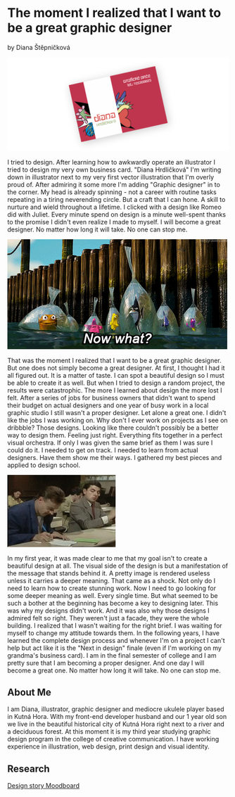 # The moment I realized that I want to be a great graphic designer 
by Diana Štěpničková

![Diana Hrdlickova's first business card.](img/vizitka.png)

I tried to design. After learning how to awkwardly operate an illustrator I tried to design my very own business card. "Diana Hrdličková" I'm writing down in illustrator next to my very first vector illustration that I'm overly proud of. After admiring it some more I'm adding "Graphic designer" in to the corner. My head is already spinning - not a career with routine tasks repeating in a tiring neverending circle. But a craft that I can hone. A skill to nurture and wield throughout a lifetime. I clicked with a design like Romeo did with Juliet. Every minute spend on design is a minute well-spent thanks to the promise I didn't even realize I made to myself. I will become a great designer. No matter how long it will take. No one can stop me.

![Fish in a sack.](img/897.gif)

That was the moment I realized that I want to be a great graphic designer. But one does not simply become a great designer. At first, I thought I had it all figured out. It is a matter of taste. I can spot a beautiful design so I must be able to create it as well. But when I tried to design a random project, the results were catastrophic. The more I learned about design the more lost I felt. After a series of jobs for business owners that didn't want to spend their budget on actual designers and one year of busy work in a local graphic studio I still wasn't a proper designer. Let alone a great one. I didn't like the jobs I was working on. Why don't I ever work on projects as I see on dribbble? Those designs. Looking like there couldn't possibly be a better way to design them. Feeling just right. Everything fits together in a perfect visual orchestra. If only I was given the same brief as them I was sure I could do it. I needed to get on track. I needed to learn from actual designers. Have them show me their ways. I gathered my best pieces and applied to design school. 

![mr bean.](img/mr-bean.gif)

In my first year, it was made clear to me that my goal isn't to create a beautiful design at all. The visual side of the design is but a manifestation of the message that stands behind it. A pretty image is rendered useless unless it carries a deeper meaning. That came as a shock. Not only do I need to learn how to create stunning work. Now I need to go looking for some deeper meaning as well. Every single time. But what seemed to be such a bother at the beginning has become a key to designing later. This was why my designs didn't work. And it was also why those designs I admired felt so right. They weren't just a facade, they were the whole building. I realized that I wasn't waiting for the right brief. I was waiting for myself to change my attitude towards them. In the following years, I have learned the complete design process and whenever I'm on a project I can't help but act like it is the "Next in design" finale (even if I'm working on my grandma's business card). I am in the final semester of college and I am pretty sure that I am becoming a proper designer. And one day I will become a great one. No matter how long it will take. No one can stop me.


## About Me

I am Diana, illustrator, graphic designer and mediocre ukulele player based in Kutná Hora. With my front-end developer husband and our 1 year old son we live in the beautiful historical city of Kutná Hora right next to a river and a deciduous forest. At this moment it is my third year studying graphic design program in the college of creative communication. I have working experience in illustration, web design, print design and visual identity.

## Research

[Design story Moodboard](https://www.figma.com/file/BaIiKJCK2WRU3MPyZmiZ0Z/Storytelling?node-id=0%3A1.org)









